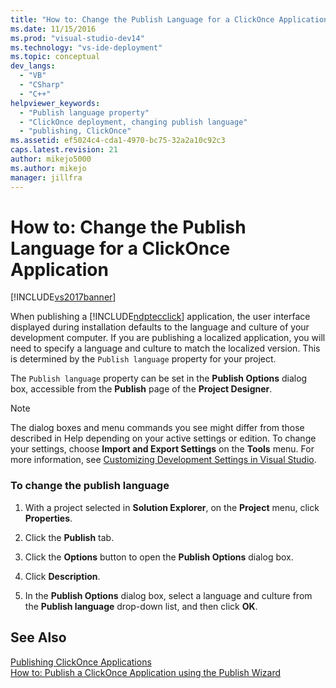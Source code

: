 ```yaml
---
title: "How to: Change the Publish Language for a ClickOnce Application | Microsoft Docs"
ms.date: 11/15/2016
ms.prod: "visual-studio-dev14"
ms.technology: "vs-ide-deployment"
ms.topic: conceptual
dev_langs: 
  - "VB"
  - "CSharp"
  - "C++"
helpviewer_keywords: 
  - "Publish language property"
  - "ClickOnce deployment, changing publish language"
  - "publishing, ClickOnce"
ms.assetid: ef5024c4-cda1-4970-bc75-32a2a10c92c3
caps.latest.revision: 21
author: mikejo5000
ms.author: mikejo
manager: jillfra
---
```

# How to: Change the Publish Language for a ClickOnce Application
[!INCLUDE[vs2017banner](../includes/vs2017banner.md)]

When publishing a [!INCLUDE[ndptecclick](../includes/ndptecclick-md.md)] application, the user interface displayed during installation defaults to the language and culture of your development computer. If you are publishing a localized application, you will need to specify a language and culture to match the localized version. This is determined by the `Publish language` property for your project.  
  
 The `Publish language` property can be set in the **Publish Options** dialog box, accessible from the **Publish** page of the **Project Designer**.  
  
> [!NOTE]
> The dialog boxes and menu commands you see might differ from those described in Help depending on your active settings or edition. To change your settings, choose **Import and Export Settings** on the **Tools** menu. For more information, see [Customizing Development Settings in Visual Studio](https://msdn.microsoft.com/22c4debb-4e31-47a8-8f19-16f328d7dcd3).  
  
### To change the publish language  
  
1. With a project selected in **Solution Explorer**, on the **Project** menu, click **Properties**.  
  
2. Click the **Publish** tab.  
  
3. Click the **Options** button to open the **Publish Options** dialog box.  
  
4. Click **Description**.  
  
5. In the **Publish Options** dialog box, select a language and culture from the **Publish language** drop-down list, and then click **OK**.  
  
## See Also  
 [Publishing ClickOnce Applications](../deployment/publishing-clickonce-applications.md)   
 [How to: Publish a ClickOnce Application using the Publish Wizard](../deployment/how-to-publish-a-clickonce-application-using-the-publish-wizard.md)
